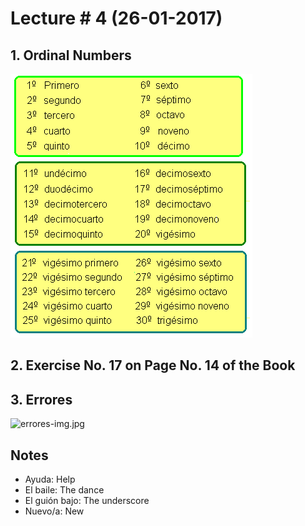 # Lecture # 4 (26-01-2017)
## 1. Ordinal Numbers
![ordinal-numbers-img.gif](../img/ordinal-numbers-img.gif)

## 2. Exercise No. 17 on Page No. 14 of the Book

## 3. Errores
![errores-img.jpg](../img/errores-img.jpg)

## Notes
* Ayuda: Help
* El baile: The dance
* El guión bajo: The underscore
* Nuevo/a: New
